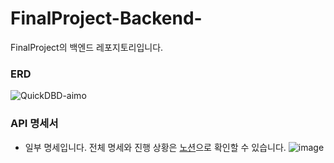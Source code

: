 # FinalProject-Backend-
FinalProject의 백엔드 레포지토리입니다.

### ERD
![QuickDBD-aimo](https://github.com/user-attachments/assets/959d5bdf-90c3-4315-a3f0-51252c4a6dba)

### API 명세서
* 일부 명세입니다. 전체 명세와 진행 상황은 [노션](https://available-caper-9d7.notion.site/b7b5565c075f4225b3ce5f02a79e8b45?v=1e5bb4f07f354d5d8e4bd379a08a56be)으로 확인할 수 있습니다.
![image](https://github.com/user-attachments/assets/2e0a7d48-2379-4d0f-96f4-aebe6c6ed3a5)
